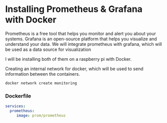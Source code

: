 # Installing Prometheus & Grafana with Docker
Prometheus is a free tool that helps you monitor and alert you about your systems.
Grafana is an open-source platform that helps you visualize and understand your data. 
We will integrate prometheus with grafana, which will be used as a data source for visualization

I will be installing both of them on a raspberry pi with Docker.

Creating an internal network for docker, which will be used to send information between the containers.

```sh
docker network create monitoring
```

### Dockerfile

```yaml
services:
  prometheus:
     image: prom/prometheus

```